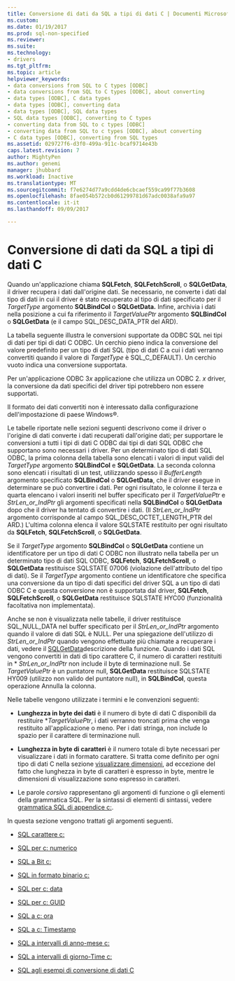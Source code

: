 ```yaml
---
title: Conversione di dati da SQL a tipi di dati C | Documenti Microsoft
ms.custom: 
ms.date: 01/19/2017
ms.prod: sql-non-specified
ms.reviewer: 
ms.suite: 
ms.technology:
- drivers
ms.tgt_pltfrm: 
ms.topic: article
helpviewer_keywords:
- data conversions from SQL to C types [ODBC]
- data conversions from SQL to C types [ODBC], about converting
- data types [ODBC], C data types
- data types [ODBC], converting data
- data types [ODBC], SQL data types
- SQL data types [ODBC], converting to C types
- converting data from SQL to c types [ODBC]
- converting data from SQL to c types [ODBC], about converting
- C data types [ODBC], converting from SQL types
ms.assetid: 029727f6-d3f0-499a-911c-bcaf9714e43b
caps.latest.revision: 7
author: MightyPen
ms.author: genemi
manager: jhubbard
ms.workload: Inactive
ms.translationtype: MT
ms.sourcegitcommit: f7e6274d77a9cdd4de6cbcaef559ca99f77b3608
ms.openlocfilehash: 8fae054b572cb0d61299781d67adc0038afa9a97
ms.contentlocale: it-it
ms.lasthandoff: 09/09/2017

---
```

# <a name="converting-data-from-sql-to-c-data-types"></a>Conversione di dati da SQL a tipi di dati C
Quando un'applicazione chiama **SQLFetch**, **SQLFetchScroll**, o **SQLGetData**, il driver recupera i dati dall'origine dati. Se necessario, ne converte i dati dal tipo di dati in cui il driver è stato recuperato al tipo di dati specificato per il *TargetType* argomento **SQLBindCol** o **SQLGetData.** Infine, archivia i dati nella posizione a cui fa riferimento il *TargetValuePtr* argomento **SQLBindCol** o **SQLGetData** (e il campo SQL_DESC_DATA_PTR del ARD).  
  
 La tabella seguente illustra le conversioni supportate da ODBC SQL nei tipi di dati per tipi di dati C ODBC. Un cerchio pieno indica la conversione del valore predefinito per un tipo di dati SQL (tipo di dati C a cui i dati verranno convertiti quando il valore di *TargetType* è SQL_C_DEFAULT). Un cerchio vuoto indica una conversione supportata.  
  
 Per un'applicazione ODBC 3*x* applicazione che utilizza un ODBC 2. *x* driver, la conversione da dati specifici del driver tipi potrebbero non essere supportati.  
  
 Il formato dei dati convertiti non è interessato dalla configurazione dell'impostazione di paese Windows®.  
  
 Le tabelle riportate nelle sezioni seguenti descrivono come il driver o l'origine di dati converte i dati recuperati dall'origine dati; per supportare le conversioni a tutti i tipi di dati C ODBC dai tipi di dati SQL ODBC che supportano sono necessari i driver. Per un determinato tipo di dati SQL ODBC, la prima colonna della tabella sono elencati i valori di input validi del *TargetType* argomento **SQLBindCol** e **SQLGetData**. La seconda colonna sono elencati i risultati di un test, utilizzando spesso il *BufferLength* argomento specificato **SQLBindCol** o **SQLGetData**, che il driver esegue in determinare se può convertire i dati. Per ogni risultato, le colonne il terza e quarta elencano i valori inseriti nel buffer specificato per il *TargetValuePtr* e *StrLen_or_IndPtr* gli argomenti specificati nella **SQLBindCol** o **SQLGetData** dopo che il driver ha tentato di convertire i dati. (Il *StrLen_or_IndPtr* argomento corrisponde al campo SQL_DESC_OCTET_LENGTH_PTR del ARD.) L'ultima colonna elenca il valore SQLSTATE restituito per ogni risultato da **SQLFetch**, **SQLFetchScroll**, o **SQLGetData**.  
  
 Se il *TargetType* argomento **SQLBindCol** o **SQLGetData** contiene un identificatore per un tipo di dati C ODBC non illustrato nella tabella per un determinato tipo di dati SQL ODBC,  **SQLFetch**, **SQLFetchScroll**, o **SQLGetData** restituisce SQLSTATE 07006 (violazione dell'attributo del tipo di dati). Se il *TargetType* argomento contiene un identificatore che specifica una conversione da un tipo di dati specifici del driver SQL a un tipo di dati ODBC C e questa conversione non è supportata dal driver, **SQLFetch**, **SQLFetchScroll**, o **SQLGetData** restituisce SQLSTATE HYC00 (funzionalità facoltativa non implementata).  
  
 Anche se non è visualizzata nelle tabelle, il driver restituisce SQL_NULL_DATA nel buffer specificato per il *StrLen_or_IndPtr* argomento quando il valore di dati SQL è NULL. Per una spiegazione dell'utilizzo di *StrLen_or_IndPtr* quando vengono effettuate più chiamate a recuperare i dati, vedere il [SQLGetData](../../../odbc/reference/syntax/sqlgetdata-function.md)descrizione della funzione. Quando i dati SQL vengono convertiti in dati di tipo carattere C, il numero di caratteri restituiti in \* *StrLen_or_IndPtr* non include il byte di terminazione null. Se *TargetValuePtr* è un puntatore null, **SQLGetData** restituisce SQLSTATE HY009 (utilizzo non valido del puntatore null), in **SQLBindCol**, questa operazione Annulla la colonna.  
  
 Nelle tabelle vengono utilizzate i termini e le convenzioni seguenti:  
  
-   **Lunghezza in byte dei dati** è il numero di byte di dati C disponibili da restituire **TargetValuePtr*, i dati verranno troncati prima che venga restituito all'applicazione o meno. Per i dati stringa, non include lo spazio per il carattere di terminazione null.  
  
-   **Lunghezza in byte di caratteri** è il numero totale di byte necessari per visualizzare i dati in formato carattere. Si tratta come definito per ogni tipo di dati C nella sezione [visualizzare dimensioni](../../../odbc/reference/appendixes/display-size.md), ad eccezione del fatto che lunghezza in byte di caratteri è espresso in byte, mentre le dimensioni di visualizzazione sono espresso in caratteri.  
  
-   Le parole *corsivo* rappresentano gli argomenti di funzione o gli elementi della grammatica SQL. Per la sintassi di elementi di sintassi, vedere [grammatica SQL di appendice c:](../../../odbc/reference/appendixes/appendix-c-sql-grammar.md).  
  
 In questa sezione vengono trattati gli argomenti seguenti.  
  
-   [SQL carattere c:](../../../odbc/reference/appendixes/sql-to-c-character.md)  
  
-   [SQL per c: numerico](../../../odbc/reference/appendixes/sql-to-c-numeric.md)  
  
-   [SQL a Bit c:](../../../odbc/reference/appendixes/sql-to-c-bit.md)  
  
-   [SQL in formato binario c:](../../../odbc/reference/appendixes/sql-to-c-binary.md)  
  
-   [SQL per c: data](../../../odbc/reference/appendixes/sql-to-c-date.md)  
  
-   [SQL per c: GUID](../../../odbc/reference/appendixes/sql-to-c-guid.md)  
  
-   [SQL a c: ora](../../../odbc/reference/appendixes/sql-to-c-time.md)  
  
-   [SQL a c: Timestamp](../../../odbc/reference/appendixes/sql-to-c-timestamp.md)  
  
-   [SQL a intervalli di anno-mese c:](../../../odbc/reference/appendixes/sql-to-c-year-month-intervals.md)  
  
-   [SQL a intervalli di giorno-Time c:](../../../odbc/reference/appendixes/sql-to-c-day-time-intervals.md)  
  
-   [SQL agli esempi di conversione di dati C](../../../odbc/reference/appendixes/sql-to-c-data-conversion-examples.md)

